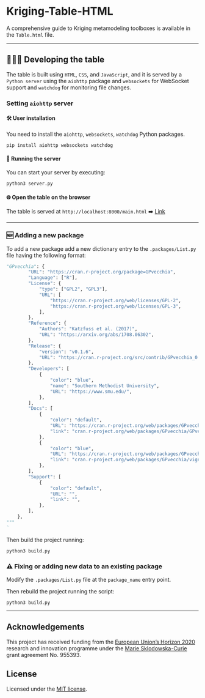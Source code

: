 # Kriging-Table-HTML

A comprehensive guide to Kriging metamodeling toolboxes is available in the `Table.html` file.

---

## 🧑🏻‍💻 Developing the table

The table is built using `HTML`, `CSS`, and `JavaScript`, and it is served by a `Python server` using the `aiohttp` package and `websockets` for WebSocket support and `watchdog` for monitoring file changes.

### Setting `aiohttp` server

#### 🛠️ User installation

You need to install the `aiohttp`, `websockets`, `watchdog` Python packages.

```shell
pip install aiohttp websockets watchdog
```

#### 🛜 Running the server

You can start your server by executing:

```shell
python3 server.py
```

#### 🌐 Open the table on the browser

The table is served at `http://localhost:8000/main.html` ➡️ [Link](http://localhost:8000/main.html)

---

### 🆕 Adding a new package

To add a new package add a new dictionary entry to the `.packages/List.py` file having the following format:

```python
"GPvecchia": {
        "URL": "https://cran.r-project.org/package=GPvecchia",
        "Language": ["R"],
        "License": {
            "type": ["GPL2", "GPL3"],
            "URL": [
                "https://cran.r-project.org/web/licenses/GPL-2",
                "https://cran.r-project.org/web/licenses/GPL-3",
            ],
        },
        "Reference": {
            "Authors": "Katzfuss et al. (2017)",
            "URL": "https://arxiv.org/abs/1708.06302",
        },
        "Release": {
            "version": "v0.1.6",
            "URL": "https://cran.r-project.org/src/contrib/GPvecchia_0.1.6.tar.gz",
        },
        "Developers": [
            {
                "color": "blue",
                "name": "Southern Methodist University",
                "URL": "https://www.smu.edu/",
            },
        ],
        "Docs": [
            {
                "color": "default",
                "URL": "https://cran.r-project.org/web/packages/GPvecchia/GPvecchia.pdf",
                "link": "cran.r-project.org/web/packages/GPvecchia/GPvecchia.pdf",
            },
            {
                "color": "blue",
                "URL": "https://cran.r-project.org/web/packages/GPvecchia/vignettes/GPvecchia_vignette.html",
                "link": "cran.r-project.org/web/packages/GPvecchia/vignettes/GPvecchia_vignette",
            },
        ],
        "Support": [
            {
                "color": "default",
                "URL": "",
                "link": "",
            },
        ],
    },
"""
`
```

Then build the project running:

```shell
python3 build.py
```

### ⚠️ Fixing or adding new data to an existing package

Modify the `.packages/List.py` file at the `package_name` entry point.

Then rebuild the project running the script:

```shell
python3 build.py
```

---

## Acknowledgements

This project has received funding from the [European Union’s Horizon 2020](https://research-and-innovation.ec.europa.eu/funding/funding-opportunities/funding-programmes-and-open-calls/horizon-2020_en) research and innovation programme under the [Marie Sklodowska-Curie](https://marie-sklodowska-curie-actions.ec.europa.eu) grant agreement No. 955393.

## License

Licensed under the [MIT license](https://github.com/alefaraci/Kriging-Table-HTML/blob/main/LICENSE).
